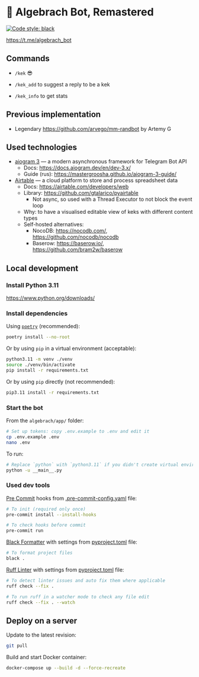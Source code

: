 # 🤖 Algebrach Bot, Remastered

[![Code style: black](https://img.shields.io/badge/code%20style-black-000000.svg)](https://github.com/psf/black)

https://t.me/algebrach_bot

## Commands

- `/kek` 😎


- `/kek_add` to suggest a reply to be a kek
- `/kek_info` to get stats

## Previous implementation

- Legendary https://github.com/arvego/mm-randbot by Artemy G

## Used technologies

- [aiogram 3](https://github.com/aiogram/aiogram) — a modern asynchronous framework for Telegram Bot API
  - Docs: https://docs.aiogram.dev/en/dev-3.x/
  - Guide (rus): https://mastergroosha.github.io/aiogram-3-guide/
- [Airtable](https://airtable.com/invite/r/20o5538r/) — a cloud platform to store and process spreadsheet data
  - Docs: https://airtable.com/developers/web
  - Library: https://github.com/gtalarico/pyairtable
    - Not async, so used with a Thread Executor to not block the event loop
  - Why: to have a visualised editable view of keks with different content types
  - Self-hosted alternatives:
    - NocoDB: https://nocodb.com/, https://github.com/nocodb/nocodb
    - Baserow: https://baserow.io/, https://github.com/bram2w/baserow

## Local development

### Install Python 3.11

https://www.python.org/downloads/

### Install dependencies

Using [`poetry`](https://python-poetry.org/docs/#installing-with-the-official-installer) (recommended):

```bash
poetry install --no-root
```

Or by using `pip` in a virtual environment (acceptable):

```bash
python3.11 -m venv ./venv
source ./venv/bin/activate
pip install -r requirements.txt
```

Or by using `pip` directly (not recommended):

```bash
pip3.11 install -r requirements.txt
```

### Start the bot

From the `algebrach/app/` folder:

```bash
# Set up tokens: copy .env.example to .env and edit it
cp .env.example .env
nano .env
```

To run:

```bash
# Replace `python` with `python3.11` if you didn't create virtual environment
python -u __main__.py
```

### Used dev tools

[Pre Commit](https://pre-commit.com/) hooks from [.pre-commit-config.yaml](.pre-commit-config.yaml) file:

```bash
# To init (required only once)
pre-commit install --install-hooks

# To check hooks before commit
pre-commit run
```

[Black Formatter](https://github.com/psf/black/) with settings from [pyproject.toml](pyproject.toml) file:

```bash
# To format project files
black .
```

[Ruff Linter](https://github.com/astral-sh/ruff/) with settings from [pyproject.toml](pyproject.toml) file:

```bash
# To detect linter issues and auto fix them where applicable
ruff check --fix .

# To run ruff in a watcher mode to check any file edit
ruff check --fix . --watch
```

## Deploy on a server

Update to the latest revision:

```bash
git pull
```

Build and start Docker container:

```bash
docker-compose up --build -d --force-recreate
```
